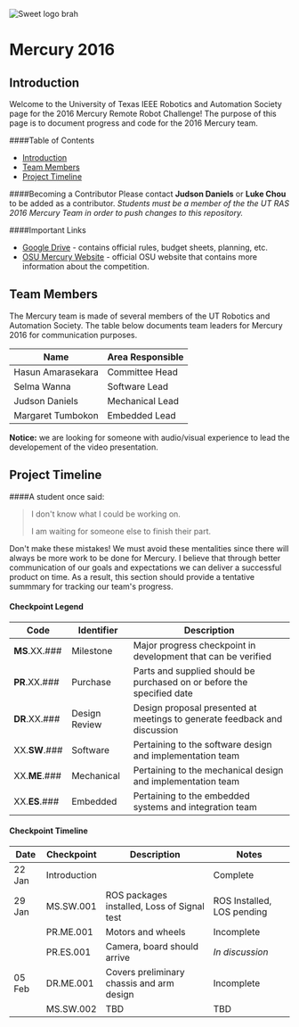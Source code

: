 ![Sweet logo brah](http://ras.ece.utexas.edu/static/images/logo.png)
# Mercury 2016

## Introduction
Welcome to the University of Texas IEEE Robotics and Automation Society page for the 2016 Mercury Remote Robot Challenge!
The purpose of this page is to document progress and code for the 2016 Mercury team.

####Table of Contents
* [Introduction](#introduction)
* [Team Members](#team-members)
* [Project Timeline](#project-timeline)

####Becoming a Contributor
Please contact __Judson Daniels__ or __Luke Chou__ to be added as a contributor. _Students must be a member of the the UT RAS 2016 Mercury Team in order to push changes to this repository._ 

####Important Links

* [Google Drive]( https://drive.google.com/folderview?id=0B1K3QXwfZ4aoUG10X3B3WUM3NjQ&usp=sharing) - contains official rules, budget sheets, planning, etc. 
* [OSU Mercury Website](https://mercury.okstate.edu/) - official OSU website that contains more information about the competition.

## Team Members

The Mercury team is made of several members of the UT Robotics and Automation Society. The table below documents team leaders for Mercury 2016 for communication purposes.

| Name              | Area Responsible | 
| ----------------- | ---------------- |
| Hasun Amarasekara | Committee Head   | 
| Selma Wanna       | Software Lead    |
| Judson Daniels    | Mechanical Lead  |
| Margaret Tumbokon | Embedded Lead    |


__Notice:__ we are looking for someone with audio/visual experience to lead the developement of the video presentation.

## Project Timeline
 
####A student once said:

> I don't know what I could be working on.
>
> I am waiting for someone else to finish their part.

Don't make these mistakes! We must avoid these mentalities since there will always be more work to be done for Mercury. I believe that through better communication of our goals and expectations we can deliver a successful product on time. As a result, this section should provide a tentative summmary for tracking our team's progress.

#### Checkpoint Legend

| Code       | Identifier    | Description                                                               |
| ---------- | ------------- | ------------------------------------------------------------------------- |
| __MS__.XX.###   | Milestone     | Major progress checkpoint in development that can be verified             |
| __PR__.XX.###   | Purchase      | Parts and supplied should be purchased on or before the specified date    |
| __DR__.XX.###   | Design Review | Design proposal presented at meetings to generate feedback and discussion |
| XX.__SW__.###   | Software      | Pertaining to the software design and implementation team                 |
| XX.__ME__.###   | Mechanical    | Pertaining to the mechanical design and implementation team               |
| XX.__ES__.###   | Embedded      | Pertaining to the embedded systems and integration team                   |

#### Checkpoint Timeline

| Date   | Checkpoint   | Description                                 | Notes                                   |
| ------ | ------------ | ------------------------------------------- | --------------------------------------- |
| 22 Jan | Introduction |                                             | Complete                                |
| 29 Jan | MS.SW.001    | ROS packages installed, Loss of Signal test | ROS Installed, LOS pending              |
|        | PR.ME.001    | Motors and wheels                           | Incomplete                              |
|        | PR.ES.001    | Camera, board should arrive                 | _In discussion_                         |
| 05 Feb | DR.ME.001    | Covers preliminary chassis and arm design   | Incomplete                              | 
|        | MS.SW.002    | TBD                                         | TBD                                     |

